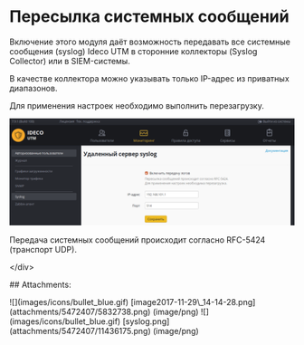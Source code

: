 # Пересылка системных сообщений

Включение этого модуля даёт возможность передавать все системные сообщения \(syslog\) Ideco UTM в сторонние коллекторы \(Syslog Collector\) или в SIEM-системы.

В качестве коллектора можно указывать только IP-адрес из приватных диапазонов.

Для применения настроек необходимо выполнить перезагрузку.

![](../.gitbook/assets/11436175.png)

 Передача системных сообщений происходит согласно RFC-5424 \(транспорт UDP\).

&lt;/div&gt;

 \#\# Attachments:

 !\[\]\(images/icons/bullet\_blue.gif\) \[image2017-11-29\\_14-14-28.png\]\(attachments/5472407/5832738.png\) \(image/png\) !\[\]\(images/icons/bullet\_blue.gif\) \[syslog.png\]\(attachments/5472407/11436175.png\) \(image/png\)

